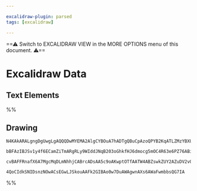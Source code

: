 ```yaml
---

excalidraw-plugin: parsed
tags: [excalidraw]

---
```

==⚠  Switch to EXCALIDRAW VIEW in the MORE OPTIONS menu of this document. ⚠==


# Excalidraw Data
## Text Elements
%%
## Drawing
```compressed-json
N4KAkARALgngDgUwgLgAQQQDwMYEMA2AlgCYBOuA7hADTgQBuCpAzoQPYB2KqATLZMzYBXUtiRoIACyhQ4zZAHoFAc0JRJQgEYA6bGwC2CgF7N6hbEcK4OCtptbErHALRY8RMpWdx8Q1TdIEfARcZgRmBShcZQUebTiATho6IIR9BA4oZm4AbQBdfghcODgAZSiocVRQMEh1NKqIImVpZNqGQgQKACFcbABrZVJhDmIAYTZ8NlJuCABiADMl5bbI

bBFAzIBJSv1y4f6ECamZiTmARgRLy9WIddJNqB203oGhkfHJ6dmocg5mOC4R63e6PZ76ABihHw+HKMGCs0EHhBGwyT12+zYhwA6iR1Nw+OA1qjthjfliEHCERIkSQUQ80eCAErCFoccLZNDnfjEhmktIAeUB2DUMG45wADBKeXcSei0hDOFAIbh9NCxVyZaDGbtFZlSoQjFUeNKibK+fL9AAVLBQACCzS4EmCCyg9LBZKB9oebAokhCxG4HCEMK1

cvBAFFRnafX6A7MgcMqDLmNhhjCABrcADsAA5c9oAKwptOTfAATW4ABZswkZUY2AZuDV2vQCEIquciQBfMMW5kfdnMTnoYZCUa3IYkA1GoMh/AyqefE7NomQbqTQNnMYJHc7iEQ1aQJkIZQhoGzOYRgAiN5vB4gPb7j0xhyFUHY/znobNcECZmEZgAHFSGnQ0qmDH92gWch0hPUYmEIDhlFXWpIAyXBNGCLdUF+DseTWIg4G4PCEAIiAOFVKpSPI

4QoCIdkSNIDsnzNOwACsEGwLJSkouAAFk2GIBAo0w7DuAWAgwnAXs6AWaFwmbbsQG7IA
```
%%